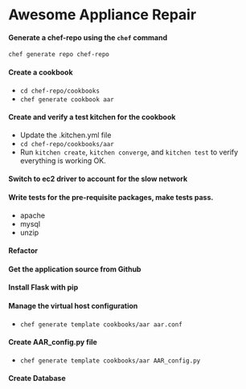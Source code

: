 # Awesome Appliance Repair

#### Generate a chef-repo using the `chef` command

`chef generate repo chef-repo`

#### Create a cookbook

* `cd chef-repo/cookbooks`
* `chef generate cookbook aar`

#### Create and verify a test kitchen for the cookbook

* Update the .kitchen.yml file
* `cd chef-repo/cookbooks/aar`
* Run `kitchen create`, `kitchen converge`, and `kitchen test` to verify everything is working OK.

#### Switch to ec2 driver to account for the slow network

#### Write tests for the pre-requisite packages, make tests pass.

* apache
* mysql
* unzip

#### Refactor

#### Get the application source from Github

#### Install Flask with pip

#### Manage the virtual host configuration

* `chef generate template cookbooks/aar aar.conf`

#### Create AAR_config.py file

* `chef generate template cookbooks/aar AAR_config.py`

#### Create Database
